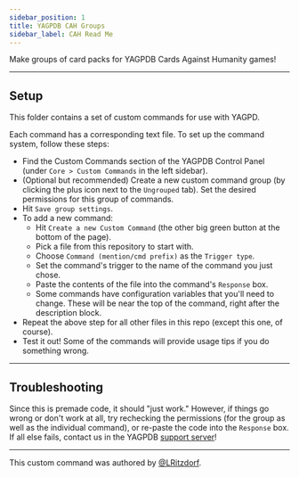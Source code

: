 ```yaml
---
sidebar_position: 1
title: YAGPDB CAH Groups
sidebar_label: CAH Read Me
---
```


Make groups of card packs for YAGPDB Cards Against Humanity games!

---

## Setup
This folder contains a set of custom commands for use with YAGPD.

Each command has a corresponding text file. To set up the command system, follow these steps:
- Find the Custom Commands section of the YAGPDB Control Panel (under `Core > Custom Commands` in the left sidebar).  
- (Optional but recommended) Create a new custom command group (by clicking the plus icon next to the `Ungrouped` tab). Set the desired permissions for this group of commands.
- Hit `Save group settings`.
- To add a new command:
    - Hit `Create a new Custom Command` (the other big green button at the bottom of the page).
    - Pick a file from this repository to start with.
    - Choose `Command (mention/cmd prefix)` as the `Trigger type`.
    - Set the command's trigger to the name of the command you just chose.
    - Paste the contents of the file into the command's `Response` box.
    - Some commands have configuration variables that you'll need to change. These will be near the top of the command, right after the description block.
- Repeat the above step for all other files in this repo (except this one, of course).
- Test it out! Some of the commands will provide usage tips if you do something wrong.

---

## Troubleshooting
Since this is premade code, it should "just work." However, if things go wrong or don't work at all, try rechecking the permissions (for the group as well as the individual command), or re-paste the code into the `Response` box. If all else fails, contact us in the YAGPDB [support server](https://discord.com/invite/4udtcA5)!

---

This custom command was authored by [@LRitzdorf](https://github.com/LRitzdorf).